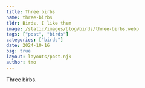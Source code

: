 ```yaml
---
title: Three birbs
name: three-birbs
tldr: Birds, I like them
image: /static/images/blog/birds/three-birbs.webp
tags: ["post", "birds"]
categories: ["birds"]
date: 2024-10-16
big: true
layout: layouts/post.njk
author: tmo
---
```


Three birbs.
